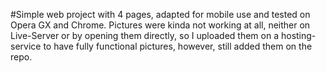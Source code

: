 #Simple web project with 4 pages, adapted for mobile use and tested on Opera GX and Chrome.
Pictures were kinda not working at all, neither on Live-Server or by opening them directly, so I uploaded them
on a hosting-service to have fully functional pictures, however, still added them on the repo.